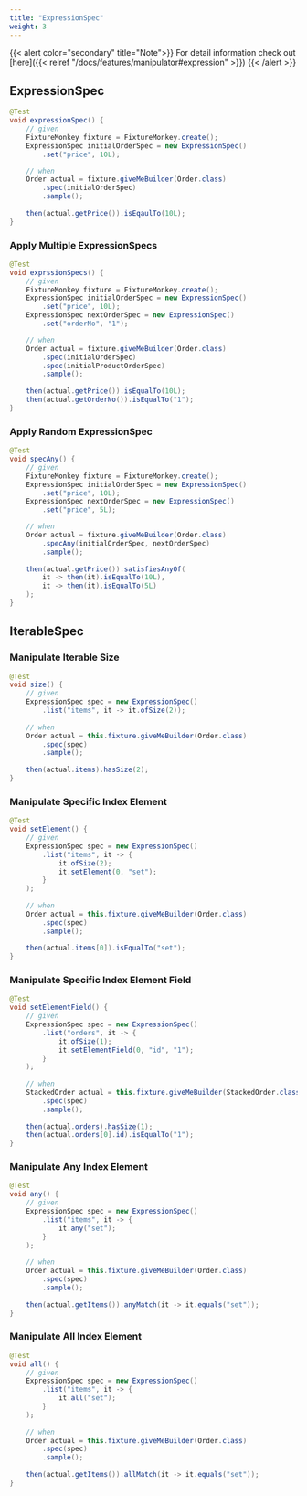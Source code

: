 ```yaml
---
title: "ExpressionSpec"
weight: 3
---
```


{{< alert color="secondary" title="Note">}}
For detail information check out [here]({{< relref "/docs/features/manipulator#expression" >}})
{{< /alert >}}


## ExpressionSpec
```java
@Test
void expressionSpec() {
	// given
    FixtureMonkey fixture = FixtureMonkey.create();
	ExpressionSpec initialOrderSpec = new ExpressionSpec()
        .set("price", 10L);

    // when
    Order actual = fixture.giveMeBuilder(Order.class)
        .spec(initialOrderSpec)
        .sample();
    
    then(actual.getPrice()).isEqaulTo(10L);
}
```

### Apply Multiple ExpressionSpecs
```java
@Test
void exprssionSpecs() {
	// given
    FixtureMonkey fixture = FixtureMonkey.create();
	ExpressionSpec initialOrderSpec = new ExpressionSpec()
	    .set("price", 10L);
	ExpressionSpec nextOrderSpec = new ExpressionSpec()
	    .set("orderNo", "1");

	// when
    Order actual = fixture.giveMeBuilder(Order.class)
        .spec(initialOrderSpec)
        .spec(initialProductOrderSpec)
        .sample();
    
    then(actual.getPrice()).isEqualTo(10L);
    then(actual.getOrderNo()).isEqualTo("1");
}
```

### Apply Random ExpressionSpec
```java
@Test
void specAny() {
	// given
	FixtureMonkey fixture = FixtureMonkey.create();
	ExpressionSpec initialOrderSpec = new ExpressionSpec()
	    .set("price", 10L);
	ExpressionSpec nextOrderSpec = new ExpressionSpec()
	    .set("price", 5L);

	// when
	Order actual = fixture.giveMeBuilder(Order.class)
		.specAny(initialOrderSpec, nextOrderSpec)
		.sample();
	
	then(actual.getPrice()).satisfiesAnyOf(
	    it -> then(it).isEqualTo(10L),
	    it -> then(it).isEqualTo(5L)
	);
}
```



## IterableSpec

### Manipulate Iterable Size
```java
@Test
void size() {
	// given
	ExpressionSpec spec = new ExpressionSpec()
	    .list("items", it -> it.ofSize(2));
	
	// when
    Order actual = this.fixture.giveMeBuilder(Order.class)
	    .spec(spec)
	    .sample();
    
    then(actual.items).hasSize(2);
}
```


### Manipulate Specific Index Element
```java
@Test
void setElement() {
	// given
	ExpressionSpec spec = new ExpressionSpec()
	    .list("items", it -> {
	        it.ofSize(2);
	        it.setElement(0, "set");
	    }
	);
	
	// when
    Order actual = this.fixture.giveMeBuilder(Order.class)
	    .spec(spec)
	    .sample();
    
    then(actual.items[0]).isEqualTo("set");
}
```

### Manipulate Specific Index Element Field
```java
@Test
void setElementField() {
	// given
	ExpressionSpec spec = new ExpressionSpec()
        .list("orders", it -> {
            it.ofSize(1);
            it.setElementField(0, "id", "1");
        }
	);
	
	// when
    StackedOrder actual = this.fixture.giveMeBuilder(StackedOrder.class)
	    .spec(spec)
	    .sample();
    
    then(actual.orders).hasSize(1);
    then(actual.orders[0].id).isEqualTo("1");
}
```

### Manipulate Any Index Element
```java
@Test
void any() {
	// given
	ExpressionSpec spec = new ExpressionSpec()
        .list("items", it -> {
            it.any("set");
        }
	);
	
	// when
    Order actual = this.fixture.giveMeBuilder(Order.class)
	    .spec(spec)
	    .sample();
    
    then(actual.getItems()).anyMatch(it -> it.equals("set"));
}
```

### Manipulate All Index Element

```java
@Test
void all() {
	// given
	ExpressionSpec spec = new ExpressionSpec()
        .list("items", it -> {
            it.all("set");
	    }
	);
	
	// when
    Order actual = this.fixture.giveMeBuilder(Order.class)
	    .spec(spec)
	    .sample();
    
    then(actual.getItems()).allMatch(it -> it.equals("set"));
}
```